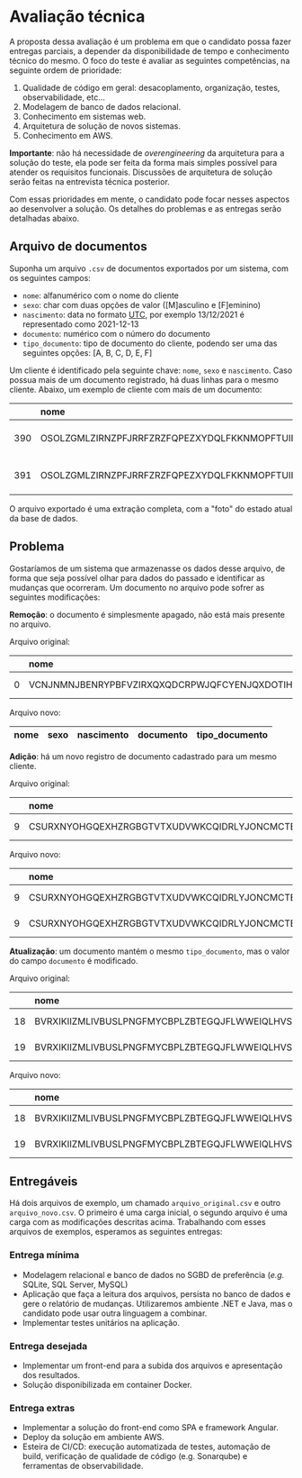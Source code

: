 # Avaliação técnica

A proposta dessa avaliação é um problema em que o candidato possa fazer entregas parciais, a depender da disponibilidade de tempo e conhecimento técnico do mesmo. O foco do teste é avaliar as seguintes competências, na seguinte ordem de prioridade:

1. Qualidade de código em geral: desacoplamento, organização, testes, observabilidade, etc...
2. Modelagem de banco de dados relacional.
3. Conhecimento em sistemas web.
4. Arquitetura de solução de novos sistemas.
5. Conhecimento em AWS.

**Importante**: não há necessidade de *overengineering* da arquitetura para a solução do teste, ela pode ser feita da forma mais simples possível para atender os requisitos funcionais. Discussões de arquitetura de solução serão feitas na entrevista técnica posterior.

Com essas prioridades em mente, o candidato pode focar nesses aspectos ao desenvolver a solução. Os detalhes do problemas e as entregas serão detalhadas abaixo.

## Arquivo de documentos

Suponha um arquivo `.csv` de documentos exportados por um sistema, com os seguintes campos:

* `nome`: alfanumérico com o nome do cliente
* `sexo`: char com duas opções de valor ([M]asculino e [F]eminino)
* `nascimento`: data no formato [UTC](https://www.w3.org/TR/NOTE-datetime), por exemplo 13/12/2021 é representado como 2021-12-13
* `documento`: numérico com o número do documento
* `tipo_documento`: tipo de documento do cliente, podendo ser uma das seguintes opções: [A, B, C, D, E, F]

Um cliente é identificado pela seguinte chave: `nome`, `sexo` e `nascimento`. Caso possua mais de um documento registrado, há duas linhas para o mesmo cliente. Abaixo, um exemplo de cliente com mais de um documento:

|     | nome                                               | sexo   | nascimento          |       documento | tipo_documento   |
|----:|:---------------------------------------------------|:-------|:--------------------|----------------:|:-----------------|
| 390 | OSOLZGMLZIRNZPFJRRFZRZFQPEZXYDQLFKKNMOPFTUIRYXSZYX | M      | 2008-09-23 00:00:00 | 952455741800658 | A                |
| 391 | OSOLZGMLZIRNZPFJRRFZRZFQPEZXYDQLFKKNMOPFTUIRYXSZYX | M      | 2008-09-23 00:00:00 | 982313953196615 | B                |

O arquivo exportado é uma extração completa, com a "foto" do estado atual da base de dados.

## Problema

Gostaríamos de um sistema que armazenasse os dados desse arquivo, de forma que seja possível olhar para dados do passado e identificar as mudanças que ocorreram. Um documento no arquivo pode sofrer as seguintes modificações:

**Remoção**: o documento é simplesmente apagado, não está mais presente no arquivo.

Arquivo original:

|    | nome                                               | sexo   | nascimento   |       documento | tipo_documento   |
|---:|:---------------------------------------------------|:-------|:-------------|----------------:|:-----------------|
|  0 | VCNJNMNJBENRYPBFVZIRXQXQDCRPWJQFCYENJQXDOTIHCWPFFR | F      | 1991-02-10   | 004602004239288 | A                |

Arquivo novo:

| nome   | sexo   | nascimento   | documento   | tipo_documento   |
|--------|--------|--------------|-------------|------------------|


**Adição**: há um novo registro de documento cadastrado para um mesmo cliente.

Arquivo original:

|    | nome                                               | sexo   | nascimento   |       documento | tipo_documento   |
|---:|:---------------------------------------------------|:-------|:-------------|----------------:|:-----------------|
|  9 | CSURXNYOHGQEXHZRGBGTVTXUDVWKCQIDRLYJONCMCTEFDFONID | M      | 2002-08-31   | 526990138144015 | A                |

Arquivo novo:

|    | nome                                               | sexo   | nascimento   |       documento | tipo_documento   |
|---:|:---------------------------------------------------|:-------|:-------------|----------------:|:-----------------|
|  9 | CSURXNYOHGQEXHZRGBGTVTXUDVWKCQIDRLYJONCMCTEFDFONID | M      | 2002-08-31   | 526990138144015 | A                |
|  9 | CSURXNYOHGQEXHZRGBGTVTXUDVWKCQIDRLYJONCMCTEFDFONID | M      | 2002-08-31   | 505740331208463 | E                |

**Atualização**: um documento mantém o mesmo `tipo_documento`, mas o valor do campo `documento` é modificado.

Arquivo original:

|    | nome                                               | sexo   | nascimento   |       documento | tipo_documento   |
|---:|:---------------------------------------------------|:-------|:-------------|----------------:|:-----------------|
| 18 | BVRXIKIIZMLIVBUSLPNGFMYCBPLZBTEGQJFLWWEIQLHVSYDHKV | F      | 2002-05-05   | 974840526508608 | A                |
| 19 | BVRXIKIIZMLIVBUSLPNGFMYCBPLZBTEGQJFLWWEIQLHVSYDHKV | F      | 2002-05-05   | 867878830360049 | B                |

Arquivo novo:

|    | nome                                               | sexo   | nascimento   |       documento | tipo_documento   |
|---:|:---------------------------------------------------|:-------|:-------------|----------------:|:-----------------|
| 18 | BVRXIKIIZMLIVBUSLPNGFMYCBPLZBTEGQJFLWWEIQLHVSYDHKV | F      | 2002-05-05   | 974840526508608 | A                |
| 19 | BVRXIKIIZMLIVBUSLPNGFMYCBPLZBTEGQJFLWWEIQLHVSYDHKV | F      | 2002-05-05   | 824818441205015 | B                |

## Entregáveis

Há dois arquivos de exemplo, um chamado `arquivo_original.csv` e outro `arquivo_novo.csv`. O primeiro é uma carga inicial, o segundo arquivo é uma carga com as modificações descritas acima. Trabalhando com esses arquivos de exemplos, esperamos as seguintes entregas:

### Entrega mínima

* Modelagem relacional e banco de dados no SGBD de preferência (*e.g.* SQLite, SQL Server, MySQL)
* Aplicação que faça a leitura dos arquivos, persista no banco de dados e gere o relatório de mudanças. Utilizaremos ambiente .NET e Java, mas o candidato pode usar outra linguagem a combinar.
* Implementar testes unitários na aplicação.

### Entrega desejada

* Implementar um front-end para a subida dos arquivos e apresentação dos resultados.
* Solução disponibilizada em container Docker.

### Entrega extras

* Implementar a solução do front-end como SPA e framework Angular.
* Deploy da solução em ambiente AWS.
* Esteira de CI/CD: execução automatizada de testes, automação de build, verificação de qualidade de código (e.g. Sonarqube) e ferramentas de observabilidade.

